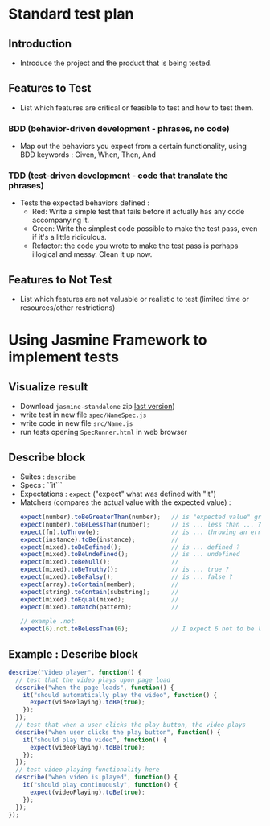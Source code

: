 # Standard test plan

## Introduction
- Introduce the project and the product that is being tested.
## Features to Test
- List which features are critical or feasible to test and how to test them.

### BDD (behavior-driven development - phrases, no code)
- Map out the behaviors you expect from a certain functionality, using BDD keywords : Given, When, Then, And

### TDD (test-driven development - code that translate the phrases)
- Tests the expected behaviors defined :
  - Red: Write a simple test that fails before it actually has any code accompanying it.
  - Green: Write the simplest code possible to make the test pass, even if it's a little ridiculous.
  - Refactor: the code you wrote to make the test pass is perhaps illogical and messy. Clean it up now. 

## Features to Not Test
- List which features are not valuable or realistic to test (limited time or resources/other restrictions)

# Using Jasmine Framework to implement tests

## Visualize result
- Download ```jasmine-standalone``` zip [last version](https://github.com/jasmine/jasmine/releases))
- write test in new file ```spec/NameSpec.js```
- write code in new file ```src/Name.js```
- run tests opening ```SpecRunner.html``` in web browser

## Describe block
- Suites : ```describe```
- Specs : ``ìt```
- Expectations : ```expect``` ("expect" what was defined with "it")
- Matchers (compares the actual value with the expected value) :
  ```js
  expect(number).toBeGreaterThan(number);   // is "expected value" greater than "real value" ?
  expect(number).toBeLessThan(number);      // is ... less than ... ?
  expect(fn).toThrow(e);                    // is ... throwing an error ?
  expect(instance).toBe(instance);          // 
  expect(mixed).toBeDefined();              // is ... defined ?
  expect(mixed).toBeUndefined();            // is ... undefined
  expect(mixed).toBeNull();                 //
  expect(mixed).toBeTruthy();               // is ... true ?
  expect(mixed).toBeFalsy();                // is ... false ?
  expect(array).toContain(member);          //
  expect(string).toContain(substring);      //
  expect(mixed).toEqual(mixed);             //
  expect(mixed).toMatch(pattern);           //
  
  // example .not.
  expect(6).not.toBeLessThan(6);            // I expect 6 not to be less than 6
  ```
## Example : Describe block
```js
describe("Video player", function() {
  // test that the video plays upon page load
  describe("when the page loads", function() {
    it("should automatically play the video", function() {
      expect(videoPlaying).toBe(true);
    });
  });
  // test that when a user clicks the play button, the video plays
  describe("when user clicks the play button", function() {
    it("should play the video", function() {
      expect(videoPlaying).toBe(true);
    });
  });
  // test video playing functionality here
  describe("when video is played", function() {
    it("should play continuously", function() {
      expect(videoPlaying).toBe(true);
    });
  });
});
```
